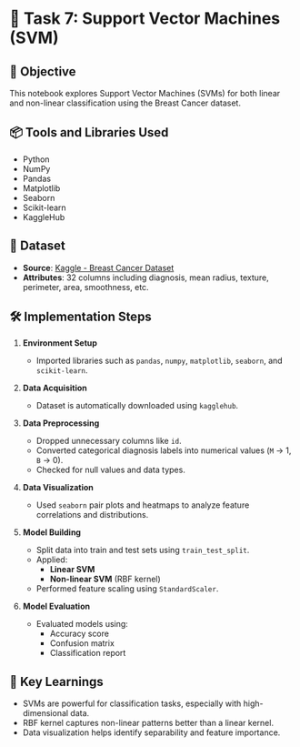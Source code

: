# 🧠 Task 7: Support Vector Machines (SVM)

## 🎯 Objective
This notebook explores Support Vector Machines (SVMs) for both linear and non-linear classification using the Breast Cancer dataset.

## 📦 Tools and Libraries Used
- Python
- NumPy
- Pandas
- Matplotlib
- Seaborn
- Scikit-learn
- KaggleHub

## 📂 Dataset
- **Source**: [Kaggle - Breast Cancer Dataset](https://www.kaggle.com/datasets/yasserh/breast-cancer-dataset)
- **Attributes**: 32 columns including diagnosis, mean radius, texture, perimeter, area, smoothness, etc.

## 🛠️ Implementation Steps

1. **Environment Setup**
    - Imported libraries such as `pandas`, `numpy`, `matplotlib`, `seaborn`, and `scikit-learn`.

2. **Data Acquisition**
    - Dataset is automatically downloaded using `kagglehub`.

3. **Data Preprocessing**
    - Dropped unnecessary columns like `id`.
    - Converted categorical diagnosis labels into numerical values (`M` → 1, `B` → 0).
    - Checked for null values and data types.

4. **Data Visualization**
    - Used `seaborn` pair plots and heatmaps to analyze feature correlations and distributions.

5. **Model Building**
    - Split data into train and test sets using `train_test_split`.
    - Applied:
      - **Linear SVM**
      - **Non-linear SVM** (RBF kernel)
    - Performed feature scaling using `StandardScaler`.

6. **Model Evaluation**
    - Evaluated models using:
      - Accuracy score
      - Confusion matrix
      - Classification report


## 📌 Key Learnings
- SVMs are powerful for classification tasks, especially with high-dimensional data.
- RBF kernel captures non-linear patterns better than a linear kernel.
- Data visualization helps identify separability and feature importance.



